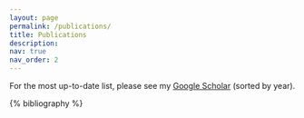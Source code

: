 ```yaml
---
layout: page
permalink: /publications/
title: Publications
description: 
nav: true
nav_order: 2
---
```


For the most up-to-date list, please see my [Google Scholar](https://scholar.google.com/citations?hl=en&user=pq9Fo2IAAAAJ&view_op=list_works&sortby=pubdate) (sorted by year).

<!-- _pages/publications.md -->
<div class="publications">

{% bibliography %}

</div>
